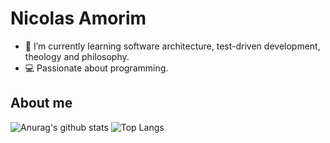 # Nicolas Amorim

- 🌱 I’m currently learning software architecture, test-driven development, theology and philosophy.
- 💻 Passionate about programming.

## About me
![Anurag's github stats](https://github-readme-stats.vercel.app/api?username=nick3n&theme=blueberry&show_icons=true) 
![Top Langs](https://github-readme-stats.vercel.app/api/top-langs/?username=nick3n&show_icons=true&hide_border=true&theme=blueberry)

<!--
**Nick3n/Nick3n** is a ✨ _special_ ✨ repository because its `README.md` (this file) appears on your GitHub profile.

[![willianrod's wakatime stats](https://github-readme-stats.vercel.app/api/wakatime?username=Nick3n&theme=blueberry)](https://github.com/anuraghazra/github-readme-stats)

-->
